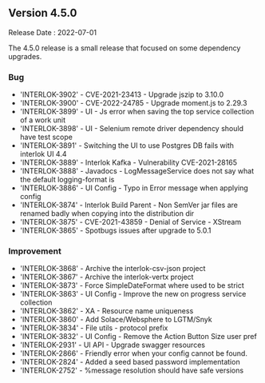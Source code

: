 ## Version 4.5.0 ##

Release Date : 2022-07-01

The 4.5.0 release is a small release that focused on some dependency upgrades.

### Bug

- 'INTERLOK-3902' - CVE-2021-23413 - Upgrade jszip to 3.10.0
- 'INTERLOK-3900' - CVE-2022-24785 - Upgrade moment.js to 2.29.3
- 'INTERLOK-3899' - UI - Js error when saving the top service collection of a work unit
- 'INTERLOK-3898' - UI - Selenium remote driver dependency should have test scope
- 'INTERLOK-3891' - Switching the UI to use Postgres DB fails with interlok UI 4.4
- 'INTERLOK-3889' - Interlok Kafka - Vulnerability CVE-2021-28165
- 'INTERLOK-3888' - Javadocs - LogMessageService does not say what the default logging-format is
- 'INTERLOK-3886' - UI Config - Typo in Error message when applying config
- 'INTERLOK-3874' - Interlok Build Parent - Non SemVer jar files are renamed badly when copying into the distribution dir 
- 'INTERLOK-3875' - CVE-2021-43859 - Denial of Service - XStream
- 'INTERLOK-3865' - Spotbugs issues after upgrade to 5.0.1

### Improvement

- 'INTERLOK-3868' -  Archive the interlok-csv-json project
- 'INTERLOK-3867' -  Archive the interlok-vertx project
- 'INTERLOK-3873' -  Force SimpleDateFormat where used to be strict
- 'INTERLOK-3863' -  UI Config - Improve the new on progress service collection
- 'INTERLOK-3862' -  XA - Resource name uniqueness
- 'INTERLOK-3860' -  Add Solace/Websphere to LGTM/Snyk
- 'INTERLOK-3834' -  File utils - protocol prefix
- 'INTERLOK-3832' -  UI Config - Remove the Action Button Size user pref
- 'INTERLOK-2931' -  UI API - Upgrade swagger resources
- 'INTERLOK-2866' -  Friendly error when your config cannot be found.
- 'INTERLOK-2824' -  Added a seed based password implementation
- 'INTERLOK-2752' -  %message resolution should have safe versions